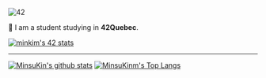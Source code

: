 ![42](https://badgen.net/badge/Born2Code/minkim/yellow?cache=86400&icon=https://meta.intra.42.fr/assets/42_logo-7dfc9110a5319a308863b96bda33cea995046d1731cebb735e41b16255106c12.svg)

🌱 I am a student studying in **42Quebec**.

[![minkim's 42 stats](https://badge42.herokuapp.com/api/stats/minkim)](https://github.com/JaeSeoKim/badge42)

---

[![MinsuKin's github stats](https://github-readme-stats.vercel.app/api?username=MinsuKin&bg_color=7f7fd5,86a8e7,91eac9&title_color=fff&text_color=fff)](https://github.com/anuraghazra/github-readme-stats)
[![MinsuKinm's Top Langs](https://github-readme-stats.vercel.app/api/top-langs/?username=MinsuKin&layout=compact&bg_color=7f7fd5,86a8e7,91eac9&title_color=fff&text_color=fff)](https://github.com/anuraghazra/github-readme-stats)
